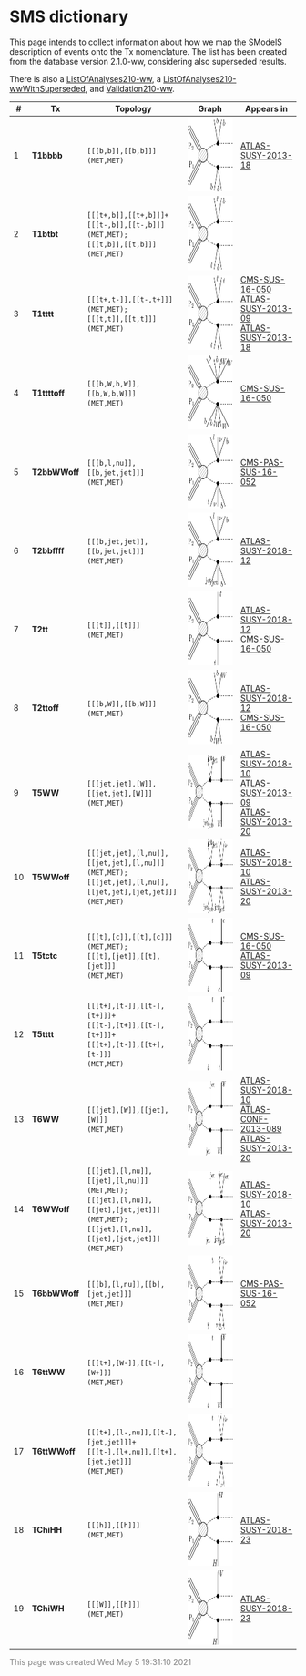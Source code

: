 

# SMS dictionary
This page intends to collect information about how we map the SModelS description of
events onto the Tx nomenclature. The list has been created from the database version 2.1.0-ww, considering also superseded results.

There is also a [ListOfAnalyses210-ww](https://smodels.github.io/docs/ListOfAnalyses210-ww), a [ListOfAnalyses210-wwWithSuperseded](https://smodels.github.io/docs/ListOfAnalyses210-wwWithSuperseded), and [Validation210-ww](Validation210-ww).

| **#** | **Tx** | **Topology** | **Graph** | **Appears in** |
| ----- | ------ | ------------ | --------- | -------------- |
| 1 | <a name="T1bbbb"></a>**T1bbbb**<br> | `[[[b,b]],[[b,b]]]`<BR>`(MET,MET)` | <img alt="T1bbbb" src="../feyn/straight/T1bbbb.png" height="130"> | [ATLAS-SUSY-2013-18](ListOfAnalyses210-ww#ATLAS-SUSY-2013-18)|
| 2 | <a name="T1btbt"></a>**T1btbt**<br> | `[[[t+,b]],[[t+,b]]]+`<BR>`[[[t-,b]],[[t-,b]]]`<BR>`(MET,MET);`<BR>`[[[t,b]],[[t,b]]]`<BR>`(MET,MET)` | <img alt="T1btbt" src="../feyn/straight/T1btbt.png" height="130"> | |
| 3 | <a name="T1tttt"></a>**T1tttt**<br> | `[[[t+,t-]],[[t-,t+]]]`<BR>`(MET,MET);`<BR>`[[[t,t]],[[t,t]]]`<BR>`(MET,MET)` | <img alt="T1tttt" src="../feyn/straight/T1tttt.png" height="130"> | [CMS-SUS-16-050](ListOfAnalyses210-ww#CMS-SUS-16-050)<BR>[ATLAS-SUSY-2013-09](ListOfAnalyses210-ww#ATLAS-SUSY-2013-09)<BR>[ATLAS-SUSY-2013-18](ListOfAnalyses210-ww#ATLAS-SUSY-2013-18)|
| 4 | <a name="T1ttttoff"></a>**T1ttttoff**<br> | `[[[b,W,b,W]],[[b,W,b,W]]]`<BR>`(MET,MET)` | <img alt="T1ttttoff" src="../feyn/straight/T1ttttoff.png" height="130"> | [CMS-SUS-16-050](ListOfAnalyses210-ww#CMS-SUS-16-050)|
| 5 | <a name="T2bbWWoff"></a>**T2bbWWoff**<br> | `[[[b,l,nu]],[[b,jet,jet]]]`<BR>`(MET,MET)` | <img alt="T2bbWWoff" src="../feyn/straight/T2bbWWoff.png" height="130"> | [CMS-PAS-SUS-16-052](ListOfAnalyses210-ww#CMS-PAS-SUS-16-052)|
| 6 | <a name="T2bbffff"></a>**T2bbffff**<br> | `[[[b,jet,jet]],[[b,jet,jet]]]`<BR>`(MET,MET)` | <img alt="T2bbffff" src="../feyn/straight/T2bbffff.png" height="130"> | [ATLAS-SUSY-2018-12](ListOfAnalyses210-ww#ATLAS-SUSY-2018-12)|
| 7 | <a name="T2tt"></a>**T2tt**<br> | `[[[t]],[[t]]]`<BR>`(MET,MET)` | <img alt="T2tt" src="../feyn/straight/T2tt.png" height="130"> | [ATLAS-SUSY-2018-12](ListOfAnalyses210-ww#ATLAS-SUSY-2018-12)<BR>[CMS-SUS-16-050](ListOfAnalyses210-ww#CMS-SUS-16-050)|
| 8 | <a name="T2ttoff"></a>**T2ttoff**<br> | `[[[b,W]],[[b,W]]]`<BR>`(MET,MET)` | <img alt="T2ttoff" src="../feyn/straight/T2ttoff.png" height="130"> | [ATLAS-SUSY-2018-12](ListOfAnalyses210-ww#ATLAS-SUSY-2018-12)<BR>[CMS-SUS-16-050](ListOfAnalyses210-ww#CMS-SUS-16-050)|
| 9 | <a name="T5WW"></a>**T5WW**<br> | `[[[jet,jet],[W]],[[jet,jet],[W]]]`<BR>`(MET,MET)` | <img alt="T5WW" src="../feyn/straight/T5WW.png" height="130"> | [ATLAS-SUSY-2018-10](ListOfAnalyses210-ww#ATLAS-SUSY-2018-10)<BR>[ATLAS-SUSY-2013-09](ListOfAnalyses210-ww#ATLAS-SUSY-2013-09)<BR>[ATLAS-SUSY-2013-20](ListOfAnalyses210-ww#ATLAS-SUSY-2013-20)|
| 10 | <a name="T5WWoff"></a>**T5WWoff**<br> | `[[[jet,jet],[l,nu]],[[jet,jet],[l,nu]]]`<BR>`(MET,MET);`<BR>`[[[jet,jet],[l,nu]],[[jet,jet],[jet,jet]]]`<BR>`(MET,MET)` | <img alt="T5WWoff" src="../feyn/straight/T5WWoff.png" height="130"> | [ATLAS-SUSY-2018-10](ListOfAnalyses210-ww#ATLAS-SUSY-2018-10)<BR>[ATLAS-SUSY-2013-20](ListOfAnalyses210-ww#ATLAS-SUSY-2013-20)|
| 11 | <a name="T5tctc"></a>**T5tctc**<br> | `[[[t],[c]],[[t],[c]]]`<BR>`(MET,MET);`<BR>`[[[t],[jet]],[[t],[jet]]]`<BR>`(MET,MET)` | <img alt="T5tctc" src="../feyn/straight/T5tctc.png" height="130"> | [CMS-SUS-16-050](ListOfAnalyses210-ww#CMS-SUS-16-050)<BR>[ATLAS-SUSY-2013-09](ListOfAnalyses210-ww#ATLAS-SUSY-2013-09)|
| 12 | <a name="T5tttt"></a>**T5tttt**<br> | `[[[t+],[t-]],[[t-],[t+]]]+`<BR>`[[[t-],[t+]],[[t-],[t+]]]+`<BR>`[[[t+],[t-]],[[t+],[t-]]]`<BR>`(MET,MET)` | <img alt="T5tttt" src="../feyn/straight/T5tttt.png" height="130"> | |
| 13 | <a name="T6WW"></a>**T6WW**<br> | `[[[jet],[W]],[[jet],[W]]]`<BR>`(MET,MET)` | <img alt="T6WW" src="../feyn/straight/T6WW.png" height="130"> | [ATLAS-SUSY-2018-10](ListOfAnalyses210-ww#ATLAS-SUSY-2018-10)<BR>[ATLAS-CONF-2013-089](ListOfAnalyses210-ww#ATLAS-CONF-2013-089)<BR>[ATLAS-SUSY-2013-20](ListOfAnalyses210-ww#ATLAS-SUSY-2013-20)|
| 14 | <a name="T6WWoff"></a>**T6WWoff**<br> | `[[[jet],[l,nu]],[[jet],[l,nu]]]`<BR>`(MET,MET);`<BR>`[[[jet],[l,nu]],[[jet],[jet,jet]]]`<BR>`(MET,MET);`<BR>`[[[jet],[l,nu]],[[jet],[jet,jet]]]`<BR>`(MET,MET)` | <img alt="T6WWoff" src="../feyn/straight/T6WWoff.png" height="130"> | [ATLAS-SUSY-2018-10](ListOfAnalyses210-ww#ATLAS-SUSY-2018-10)<BR>[ATLAS-SUSY-2013-20](ListOfAnalyses210-ww#ATLAS-SUSY-2013-20)|
| 15 | <a name="T6bbWWoff"></a>**T6bbWWoff**<br> | `[[[b],[l,nu]],[[b],[jet,jet]]]`<BR>`(MET,MET)` | <img alt="T6bbWWoff" src="../feyn/straight/T6bbWWoff.png" height="130"> | [CMS-PAS-SUS-16-052](ListOfAnalyses210-ww#CMS-PAS-SUS-16-052)|
| 16 | <a name="T6ttWW"></a>**T6ttWW**<br> | `[[[t+],[W-]],[[t-],[W+]]]`<BR>`(MET,MET)` | <img alt="T6ttWW" src="../feyn/straight/T6ttWW.png" height="130"> | |
| 17 | <a name="T6ttWWoff"></a>**T6ttWWoff**<br> | `[[[t+],[l-,nu]],[[t-],[jet,jet]]]+`<BR>`[[[t-],[l+,nu]],[[t+],[jet,jet]]]`<BR>`(MET,MET)` | <img alt="T6ttWWoff" src="../feyn/straight/T6ttWWoff.png" height="130"> | |
| 18 | <a name="TChiHH"></a>**TChiHH**<br> | `[[[h]],[[h]]]`<BR>`(MET,MET)` | <img alt="TChiHH" src="../feyn/straight/TChiHH.png" height="130"> | [ATLAS-SUSY-2018-23](ListOfAnalyses210-ww#ATLAS-SUSY-2018-23)|
| 19 | <a name="TChiWH"></a>**TChiWH**<br> | `[[[W]],[[h]]]`<BR>`(MET,MET)` | <img alt="TChiWH" src="../feyn/straight/TChiWH.png" height="130"> | [ATLAS-SUSY-2018-23](ListOfAnalyses210-ww#ATLAS-SUSY-2018-23)|

<font color='grey'>This page was created Wed May  5 19:31:10 2021</font>
